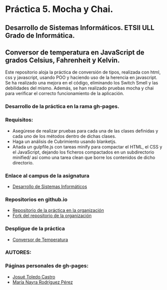 # Práctica 5. Mocha y Chai.

## Desarrollo de Sistemas Informáticos. ETSII ULL Grado de Informática.

## Conversor de temperatura en JavaScript de grados Celsius, Fahrenheit y Kelvin.

Este repositorio aloja la práctica de conversión de tipos, realizada con html, css y javascript, usando POO y haciendo uso de la herencia en javascript. 
Se ha realizado una mejora en el código, eliminando los Switch Smell y las debilidades del mismo.
Además, se han realizado pruebas mocha y chai para verificar el correcto funcionamiento de la aplicación.

### Desarrollo de la práctica en la rama gh-pages.

### Requisitos: 

* Asegúrese de realizar pruebas para cada una de las clases definidas y cada uno de los métodos dentro de dichas clases.
* Haga un análisis de Cubrimiento usando blanketjs.
* Añada un gulpfile.js con tareas minify para compactar el HTML, el CSS y el JavaScript, dejando los ficheros compactados en un subdirectorio minified/ así como una tarea clean que borre los contenidos de dicho directorio.


### Enlace al campus de la asignatura
* [Desarrollo de Sistemas Informáticos](https://campusvirtual.ull.es/my/)


### Repositorios en github.io

* [Repositorio de la práctica en la organización](https://github.com/ULL-ESIT-GRADOII-DSI/mocha-y-chai-josue-nayra-dsi15-16-1/)
* [Fork del repositorio de la organización](https://github.com/JosueTC94/eliminacion-del-switch-smell-josue-nayra-dsi15-16-1)

### Despligue de la práctica

* [Conversor de Temperatura](https://ULL-ESIT-GRADOII-DSI.github.io/mocha-y-chai-josue-nayra-dsi15-16-1/)


### AUTORES: 
### Páginas personales de gh-pages:

* [Josué Toledo Castro](http://josuetc94.github.io/)
* [María Nayra Rodríguez Pérez](http://alu0100406122.github.io/)
